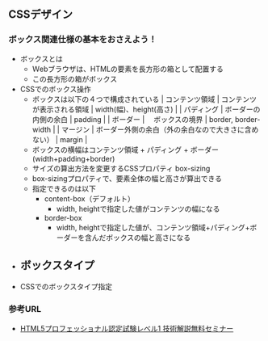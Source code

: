 ## CSSデザイン
### ボックス関連仕様の基本をおさえよう！
- ボックスとは
    - Ｗebブラウザは、HTMLの要素を長方形の箱として配置する
    - この長方形の箱がボックス
- CSSでのボックス操作
    - ボックスは以下の４つで構成されている
    |  コンテンツ領域  |  コンテンツが表示される領域  |  width(幅)、height(高さ)  |
    |  パディング | ボーダーの内側の余白 |  padding  |
    |  ボーダー  | 　ボックスの境界  |  border, border-width  |
    |  マージン  |  ボーダー外側の余白（外の余白なので大きさに含めない）  |  margin  |
    - ボックスの横幅はコンテンツ領域 + パディング + ボーダー(width+padding+border)
    - サイズの算出方法を変更するCSSプロパティ box-sizing
    - box-sizingプロパティで、要素全体の幅と高さが算出できる
    - 指定できるのは以下
        - content-box（デフォルト）
            - width, heightで指定した値がコンテンツの幅になる
        - border-box
            - width, heightで指定した値が、コンテンツ領域+パディング+ボーダーを含んだボックスの幅と高さになる
- ボックスタイプ
    - 
- CSSでのボックスタイプ指定

### 参考URL
- [HTML5プロフェッショナル認定試験レベル1 技術解説無料セミナー](https://html5exam.jp/images/news/event_20210711_01.pdf "HTML5プロフェッショナル認定試験レベル1 技術解説無料セミナー")
